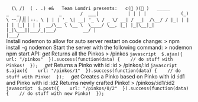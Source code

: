 ` ` `  
 ( \   / )  
 (   .   . )   e&      T e a m   L o m d r i   p r e s e n t s :    
 c (  ) (  )  
   _ _ _ _ _                           _       _                               _            
 /     _ _ _ |                       |   |   |   |                           ( _ )          
 \   ` - - .   _       _   _   _ _   |   | _ |   | _ _       _ _ _     _ _ _   _   _ _ _    
   ` - - .   \   |   |   |   ' _   \ |   _ _ |   ' _   \   /   _   \ /   _ _ |   /   _ _ |  
 / \ _ _ /   /   | _ |   |   |   |   |   | _ |   |   |   |     _ _ / \ _ _   \   \ _ _   \  
 \ _ _ _ _ /   \ _ _ ,   | _ |   | _ | \ _ _ | _ |   | _ | \ _ _ _ | | _ _ _ / _ | _ _ _ /  
                 _ _ /   |                                                                  
               | _ _ _ /                                                                    
                                                                                            
 ` ` `  
  
 I n s t a l l   n o d e m o n   t o   a l l o w   f o r   a u t o   s e r v e r   r e s t a r t   o n   c o d e   c h a n g e :  
 >   n p m   i n s t a l l   - g   n o d e m o n  
  
 S t a r t   t h e   s e r v e r   w i t h   t h e   f o l l o w i n g   c o m m a n d :  
 >   n o d e m o n   n p m   s t a r t  
  
 A P I :  
  
 _ g e t _      
 _ _ R e t u r n s   a l l   t h e   P i n k o s _ _  
 >       / p i n k o s  
 ` ` ` j a v a s c r i p t  
 $ . a j a x ( {  
     u r l :   " / p i n k o s "  
 } ) . s u c c e s s ( f u n c t i o n ( d a t a )   {  
     / /   d o   s t u f f   w i t h   P i n k o s !  
 } ) ;  
 ` ` `  
  
 _ g e t _      
 _ _ R e t u r n s   a   P i n k o   w i t h   i d   : i d _ _  
 >       / p i n k o s / : i d  
 ` ` ` j a v a s c r i p t  
 $ . a j a x ( {  
     u r l :   " / p i n k o s / 1 "  
 } ) . s u c c e s s ( f u n c t i o n ( d a t a )   {  
     / /   d o   s t u f f   w i t h   P i n k o !  
 } ) ;  
 ` ` `  
  
 _ g e t _      
 _ _ C r e a t e s   a   P i n k o   b a s e d   o n   P i n k o   w i t h   i d   : i d 1   a n d   P i n k o   w i t h   i d   : i d 2 _ _  
 _ _ R e t u r n s   n e w l y   c r a f t e d   P i n k o ! _ _  
 >       / p i n k o s / : i d 1 / : i d 2  
 ` ` ` j a v a s c r i p t  
 $ . p o s t ( {  
     u r l :   " / p i n k o s / 0 / 2 "  
 } ) . s u c c e s s ( f u n c t i o n ( d a t a )   {  
     / /   d o   s t u f f   w i t h   n e w   P i n k o !  
 } ) ;  
 ` ` ` 

